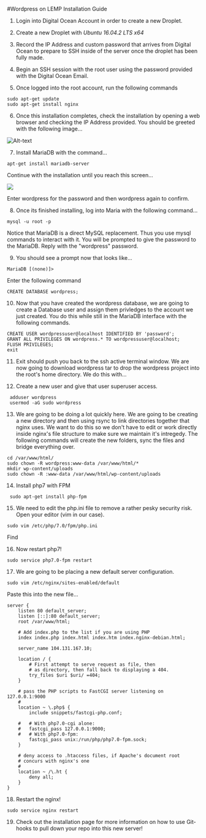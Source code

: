 #Wordpress on LEMP Installation Guide

1) Login into Digital Ocean Account in order to create a new Droplet.

2) Create a new Droplet with *Ubuntu 16.04.2 LTS x64*

3) Record the IP Address and custom password that arrives from Digital Ocean to prepare to SSH inside of the server once the droplet has been fully made.

4) Begin an SSH session with the root user using the password provided with the Digital Ocean Email.

5) Once logged into the root account, run the following commands

```shell
sudo apt-get update
sudo apt-get install nginx
```

6) Once this installation completes, check the installation by opening a web browser and checking the IP Address provided. You should be greeted with the following image...

![Alt-text](http://i.imgur.com/jGJghyJ.png)

7) Install MariaDB with the command...

```shell
apt-get install mariadb-server
```

Continue with the installation until you reach this screen...

![](http://www.morphatic.com/wp-content/uploads/2016/05/Screen-Shot-2016-05-20-at-4.20.05-PM.png)

Enter wordpress for the password and then wordpress again to confirm.

8) Once its finished installing, log into Maria with the following command...

```shell
mysql -u root -p
```

Notice that MariaDB is a direct MySQL replacement. Thus you use mysql commands to interact with it. You will be prompted to give the password to the MariaDB. Reply with the "wordpress" password.

9) You should see a prompt now that looks like...

```shell
MariaDB [(none)]>
```

Enter the following command

```shell
CREATE DATABASE wordpress;
```

10) Now that you have created the wordpress database, we are going to create a Database user and assign them privledges to the account we just created. You do this while still in the MariaDB interface with the following commands.

```shell
CREATE USER wordpressuser@localhost IDENTIFIED BY 'password';
GRANT ALL PRIVILEGES ON wordpress.* TO wordpressuser@localhost;
FLUSH PRIVILEGES;
exit
```
11) Exit should push you back to the ssh active terminal window. We are now going to download wordpress tar to drop the wordpress project into the root's home directory. We do this with...

12) Create a new user and give that user superuser access.

```shell
 adduser wordpress
 usermod -aG sudo wordpress
```

13) We are going to be doing a lot quickly here. We are going to be creating a new directory and then using rsync to link directories together that nginx uses. We want to do this so we don't have to edit or work directly inside nginx's file structure to make sure we maintain it's intregedy. The following commands will create the new folders, sync the files and bridge everything over.

```shell
cd /var/www/html/
sudo chown -R wordpress:www-data /var/www/html/*
mkdir wp-content/uploads
sudo chown -R :www-data /var/www/html/wp-content/uploads
```

14) Install php7 with FPM

```shell
 sudo apt-get install php-fpm
```

15) We need to edit the php.ini file to remove a rather pesky security risk. Open your editor (vim in our case).

```shell
sudo vim /etc/php/7.0/fpm/php.ini
```
Find 


16) Now restart php7!

```shell
sudo service php7.0-fpm restart
```

17) We are going to be placing a new default server configuration.

```shell
sudo vim /etc/nginx/sites-enabled/default
```

Paste this into the new file...

```shell
server {
	listen 80 default_server;
	listen [::]:80 default_server;
	root /var/www/html;

	# Add index.php to the list if you are using PHP
	index index.php index.html index.htm index.nginx-debian.html;

	server_name 104.131.167.10;

	location / {
		# First attempt to serve request as file, then
		# as directory, then fall back to displaying a 404.
		try_files $uri $uri/ =404;
	}

	# pass the PHP scripts to FastCGI server listening on 127.0.0.1:9000
	#
	location ~ \.php$ {
		include snippets/fastcgi-php.conf;
	
	#	# With php7.0-cgi alone:
	#	fastcgi_pass 127.0.0.1:9000;
	#	# With php7.0-fpm:
		fastcgi_pass unix:/run/php/php7.0-fpm.sock;
	}

	# deny access to .htaccess files, if Apache's document root
	# concurs with nginx's one
	#
	location ~ /\.ht {
		deny all;
	}
}
```
18) Restart the nginx!

```shell
sudo service nginx restart
```

19) Check out the installation page for more information on how to use Git-hooks to pull down your repo into this new server!